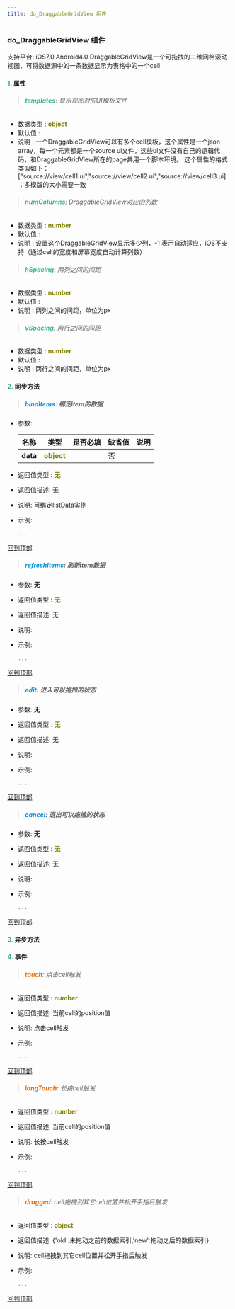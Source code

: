 ```yaml
---
title: do_DraggableGridView 组件
---
```


### do_DraggableGridView 组件

 支持平台: iOS7.0,Android4.0
 DraggableGridView是一个可拖拽的二维网格滚动视图，可将数据源中的一条数据显示为表格中的一个cell

#### <font color ='#40A977'>**1.**</font> 属性

>###### <font color ='#42b983'>**templates**</font>: 显示视图对应UI模板文件

- 数据类型 : <font color ='#808000'>**object**</font>
- 默认值 : 
- 说明 : 一个DraggableGridView可以有多个cell模板，这个属性是一个json array，每一个元素都是一个source ui文件，这些ui文件没有自己的逻辑代码，和DraggableGridView所在的page共用一个脚本环境。
这个属性的格式类似如下：
["source://view/cell1.ui","source://view/cell2.ui","source://view/cell3.ui]；多模版的大小需要一致

>###### <font color ='#42b983'>**numColumns**</font>: DraggableGridView对应的列数

- 数据类型 : <font color ='#808000'>**number**</font>
- 默认值 : 
- 说明 : 设置这个DraggableGridView显示多少列，-1 表示自动适应，iOS不支持（通过cell的宽度和屏幕宽度自动计算列数）

>###### <font color ='#42b983'>**hSpacing**</font>: 两列之间的间距

- 数据类型 : <font color ='#808000'>**number**</font>
- 默认值 : 
- 说明 : 两列之间的间距，单位为px

>###### <font color ='#42b983'>**vSpacing**</font>: 两行之间的间距

- 数据类型 : <font color ='#808000'>**number**</font>
- 默认值 : 
- 说明 : 两行之间的间距，单位为px

#### <font color ='#40A977'>**2.**</font> 同步方法

>##### <font color ='#0092db'>**bindItems**</font>: 绑定item的数据

- 参数:

  名称 | 类型 |是否必填|缺省值|说明
  ---- |-------------  |--------------|--------|------
  **data** |<font color ='#808000'>**object**</font> |  | 否|
- 返回值类型 : <font color ='#808000'>**无**</font>
- 返回值描述: 无
- 说明: 可绑定listData实例
- 示例:

  ```javascript
  ...

  ```

[回到顶部](#top)

>##### <font color ='#0092db'>**refreshItems**</font>: 刷新item数据

- 参数: **无**
- 返回值类型 : <font color ='#808000'>**无**</font>
- 返回值描述: 无
- 说明: 
- 示例:

  ```javascript
  ...

  ```

[回到顶部](#top)

>##### <font color ='#0092db'>**edit**</font>: 进入可以拖拽的状态

- 参数: **无**
- 返回值类型 : <font color ='#808000'>**无**</font>
- 返回值描述: 无
- 说明: 
- 示例:

  ```javascript
  ...

  ```

[回到顶部](#top)

>##### <font color ='#0092db'>**cancel**</font>: 退出可以拖拽的状态

- 参数: **无**
- 返回值类型 : <font color ='#808000'>**无**</font>
- 返回值描述: 无
- 说明: 
- 示例:

  ```javascript
  ...

  ```

[回到顶部](#top)

#### <font color ='#40A977'>**3.**</font> 异步方法


#### <font color ='#40A977'>**4.**</font> 事件

>###### <font color ='#e96900'>**touch**</font>: 点击cell触发

- 返回值类型 : <font color ='#808000'>**number**</font>
- 返回值描述: 当前cell的position值
- 说明: 点击cell触发
- 示例:

  ```javascript
  ...

  ```

[回到顶部](#top)

>###### <font color ='#e96900'>**longTouch**</font>: 长按cell触发

- 返回值类型 : <font color ='#808000'>**number**</font>
- 返回值描述: 当前cell的position值
- 说明: 长按cell触发
- 示例:

  ```javascript
  ...

  ```

[回到顶部](#top)

>###### <font color ='#e96900'>**dragged**</font>: cell拖拽到其它cell位置并松开手指后触发

- 返回值类型 : <font color ='#808000'>**object**</font>
- 返回值描述: {'old':未拖动之前的数据索引,'new':拖动之后的数据索引}
- 说明: cell拖拽到其它cell位置并松开手指后触发
- 示例:

  ```javascript
  ...

  ```

[回到顶部](#top)


